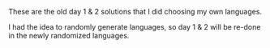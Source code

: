 These are the old day 1 & 2 solutions that I did choosing my own languages.

I had the idea to randomly generate languages, so day 1 & 2 will be re-done
in the newly randomized languages.